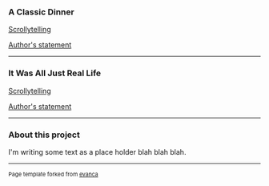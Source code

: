 
### A Classic Dinner

[Scrollytelling](https://distracted-carson-2d203c.netlify.com/)  

[Author's statement](https://apeculiarreality.github.io/sample_page)  

---

### It Was All Just Real Life

[Scrollytelling](https://apeculiarreality.github.io/hello-scrollytelling/)  

[Author's statement](https://apeculiarreality.github.io/sample_page)  

---

### About this project 

<p>I'm writing some text as a place holder blah blah blah.</p>

---
<p style="font-size:11px">Page template forked from <a href="https://github.com/evanca/quick-portfolio">evanca</a></p>
<!-- Remove above link if you don't want to attibute -->
